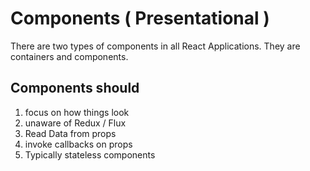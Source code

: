 # Components ( Presentational )

There are two types of components in all React Applications. They are containers and components.

## Components should
1. focus on how things look
2. unaware of Redux / Flux
3. Read Data from props
4. invoke callbacks on props
5. Typically stateless components
